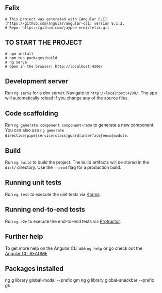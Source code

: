 ## Felix

	# This project was generated with [Angular CLI](https://github.com/angular/angular-cli) version 8.1.2.
	# Repo: https://github.com/jaypee-erni/felix.git


## TO START THE PROJECT
	# npm install
	# npm run packages:build
	# ng serve
	# Open in the browser: http://localhost:4200/

## Development server

Run `ng serve` for a dev server. Navigate to `http://localhost:4200/`. The app will automatically reload if you change any of the source files.

## Code scaffolding

Run `ng generate component component-name` to generate a new component. You can also use `ng generate directive|pipe|service|class|guard|interface|enum|module`.

## Build

Run `ng build` to build the project. The build artifacts will be stored in the `dist/` directory. Use the `--prod` flag for a production build.

## Running unit tests

Run `ng test` to execute the unit tests via [Karma](https://karma-runner.github.io).

## Running end-to-end tests

Run `ng e2e` to execute the end-to-end tests via [Protractor](http://www.protractortest.org/).

## Further help

To get more help on the Angular CLI use `ng help` or go check out the [Angular CLI README](https://github.com/angular/angular-cli/blob/master/README.md).


## Packages installed
ng g library global-modal --prefix gm
ng g library global-snackbar --prefix gs



